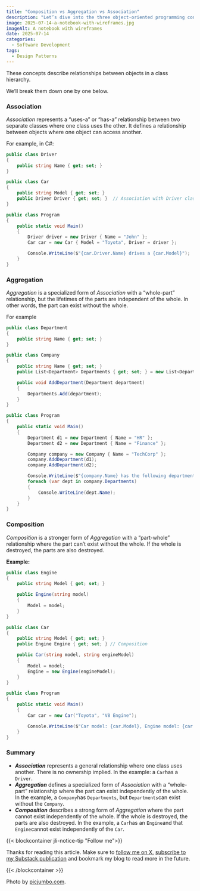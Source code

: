 ```yaml
---
title: "Composition vs Aggregation vs Association"
description: "Let’s dive into the three object-oriented programming concepts.."
image: 2025-07-14-a-notebook-with-wireframes.jpg
imageAlt: A notebook with wireframes
date: 2025-07-14
categories:
  - Software Development
tags:
  - Design Patterns
---
```


These concepts describe relationships between objects in a class hierarchy.

We’ll break them down one by one below.

### Association

_Association_ represents a “uses-a” or “has-a” relationship between two separate classes where one class uses the other. It defines a relationship between objects where one object can access another.

For example, in C#:

```csharp
public class Driver
{
    public string Name { get; set; }
}

public class Car
{
    public string Model { get; set; }
    public Driver Driver { get; set; }  // Association with Driver class
}

public class Program
{
    public static void Main()
    {
        Driver driver = new Driver { Name = "John" };
        Car car = new Car { Model = "Toyota", Driver = driver };

        Console.WriteLine($"{car.Driver.Name} drives a {car.Model}");
    }
}
```

### Aggregation

_Aggregation_ is a specialized form of _Association_ with a “whole-part” relationship, but the lifetimes of the parts are independent of the whole. In other words, the part can exist without the whole.

For example

```csharp
public class Department
{
    public string Name { get; set; }
}

public class Company
{
    public string Name { get; set; }
    public List<Department> Departments { get; set; } = new List<Department>(); // Aggregation

    public void AddDepartment(Department department)
    {
        Departments.Add(department);
    }
}

public class Program
{
    public static void Main()
    {
        Department d1 = new Department { Name = "HR" };
        Department d2 = new Department { Name = "Finance" };

        Company company = new Company { Name = "TechCorp" };
        company.AddDepartment(d1);
        company.AddDepartment(d2);

        Console.WriteLine($"{company.Name} has the following departments:");
        foreach (var dept in company.Departments)
        {
            Console.WriteLine(dept.Name);
        }
    }
}

```

### Composition

_Composition_ is a stronger form of _Aggregation_ with a “part-whole” relationship where the part can’t exist without the whole. If the whole is destroyed, the parts are also destroyed.

**Example:**

```csharp
public class Engine
{
    public string Model { get; set; }

    public Engine(string model)
    {
        Model = model;
    }
}

public class Car
{
    public string Model { get; set; }
    public Engine Engine { get; set; } // Composition

    public Car(string model, string engineModel)
    {
        Model = model;
        Engine = new Engine(engineModel);
    }
}

public class Program
{
    public static void Main()
    {
        Car car = new Car("Toyota", "V8 Engine");

        Console.WriteLine($"Car model: {car.Model}, Engine model: {car.Engine.Model}");
    }
}

```

### Summary

- **_Association_** represents a general relationship where one class uses another. There is no ownership implied. In the example: a `Car`has a `Driver`.
- **_Aggregation_** defines a specialized form of _Association_ with a “whole-part” relationship where the part can exist independently of the whole. In the example, a `Company`has `Departments`, but `Departments`can exist without the `Company`.
- **_Composition_** describes a strong form of _Aggregation_ where the part cannot exist independently of the whole. If the whole is destroyed, the parts are also destroyed. In the example, a `Car`has an `Engine`and that `Engine`cannot exist independently of the `Car`.

{{< blockcontainer jli-notice-tip "Follow me">}}

Thanks for reading this article. Make sure to [follow me on X](https://x.com/LitzlerJeremie), [subscribe to my Substack publication](https://iamjeremie.substack.com/) and bookmark my blog to read more in the future.

{{< /blockcontainer >}}

Photo by [picjumbo.com](https://www.pexels.com/photo/notebook-beside-the-iphone-on-table-196644/).

